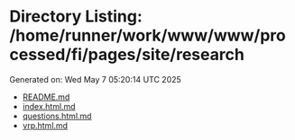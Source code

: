 # Directory Listing: /home/runner/work/www/www/processed/fi/pages/site/research
Generated on: Wed May  7 05:20:14 UTC 2025

- [README.md](README.md)
- [index.html.md](index.html.md)
- [questions.html.md](questions.html.md)
- [vrp.html.md](vrp.html.md)
